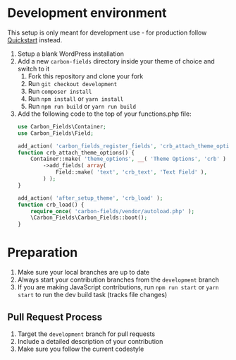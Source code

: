 # Development environment

This setup is only meant for development use - for production follow [Quickstart](https://carbonfields.net/docs/carbon-fields-quickstart/?crb_version=2-1-0) instead.

1. Setup a blank WordPress installation
1. Add a new `carbon-fields` directory inside your theme of choice and switch to it
    1. Fork this repository and clone your fork
    1. Run `git checkout development`
    1. Run `composer install`
    1. Run `npm install` or `yarn install`
    1. Run `npm run build` or `yarn run build`
1. Add the following code to the top of your functions.php file:
    ```php
    use Carbon_Fields\Container;
    use Carbon_Fields\Field;

    add_action( 'carbon_fields_register_fields', 'crb_attach_theme_options' );
    function crb_attach_theme_options() {
        Container::make( 'theme_options', __( 'Theme Options', 'crb' ) )
            ->add_fields( array(
                Field::make( 'text', 'crb_text', 'Text Field' ),
            ) );
    }

    add_action( 'after_setup_theme', 'crb_load' );
    function crb_load() {
        require_once( 'carbon-fields/vendor/autoload.php' );
        \Carbon_Fields\Carbon_Fields::boot();
    }
    ```

# Preparation

1. Make sure your local branches are up to date
1. Always start your contribution branches from the `development` branch
1. If you are making JavaScript contributions, run `npm run start` or `yarn start` to run the dev build task (tracks file changes)

## Pull Request Process

1. Target the `development` branch for pull requests
1. Include a detailed description of your contribution
1. Make sure you follow the current codestyle

